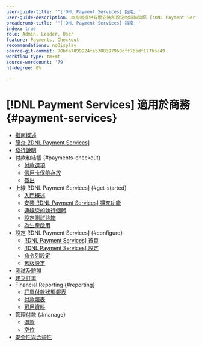 ```yaml
---
user-guide-title: '"[!DNL Payment Services] 指南」'
user-guide-description: 本指南提供有關安裝和設定的詳細資訊 [!DNL Payment Services] 您的 [!DNL Adobe Commerce] 或 [!DNL Magento Open Source] 商店。」
breadcrumb-title: '"[!DNL Payment Services] 指南」'
index: true
role: Admin, Leader, User
feature: Payments, Checkout
recommendations: noDisplay
source-git-commit: 90bfa7099924feb308397960cff76bdf177bbe49
workflow-type: tm+mt
source-wordcount: '79'
ht-degree: 0%

---
```



# [!DNL Payment Services] 適用於商務 {#payment-services}

- [指南概述](guide-overview.md)
- [簡介 [!DNL Payment Services]](overview.md)
- [發行說明](release-notes.md)
- 付款和結帳 {#payments-checkout}
   - [付款選項](payments-options.md)
   - [信用卡保險存放](vaulting.md)
   - [簽出](checkout.md)
- 上線 [!DNL Payment Services] {#get-started}
   - [入門概述](onboard.md)
   - [安裝 [!DNL Payment Services] 擴充功能](install.md)
   - [連線您的執行個體](connect.md)
   - [設定測試沙箱](sandbox.md)
   - [為生產啟用](production.md)
- 設定 [!DNL Payment Services] {#configure}
   - [[!DNL Payment Services] 首頁](payments-home.md)
   - [[!DNL Payment Services] 設定](settings.md)
   - [命令列設定](configure-cli.md)
   - [舊版設定](configure-admin.md)
- [測試及驗證](test-validate.md)
- [建立訂單](create-order.md)
- Financial Reporting {#reporting}
   - [訂單付款狀態報表](order-payment-status.md)
   - [付款報表](payouts.md)
   - [可用資料](data.md)
- 管理付款 {#manage}
   - [退款](refunds.md)
   - [空位](voids.md)
- [安全性與合規性](security.md)
